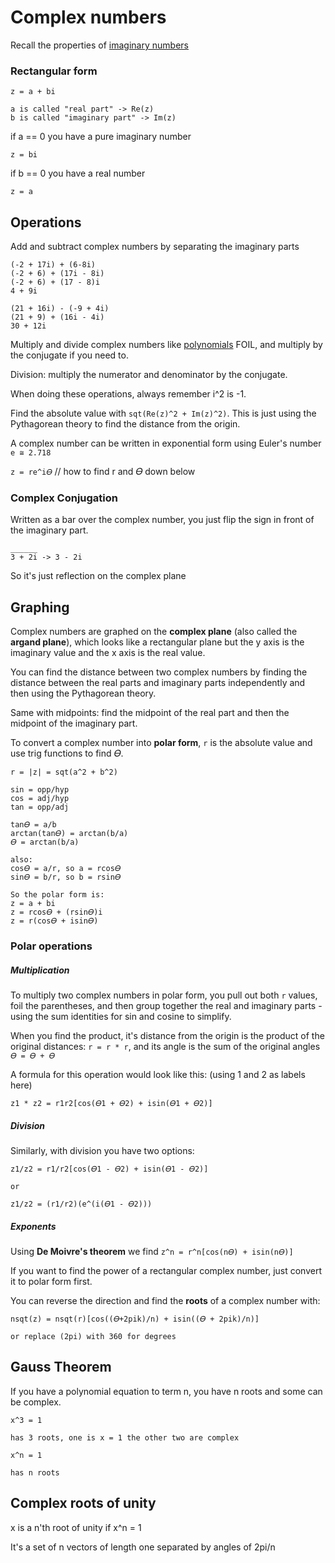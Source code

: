 # Complex numbers

Recall the properties of [imaginary numbers](../algebra/imaginary-numbers.md)

### Rectangular form

```
z = a + bi

a is called "real part" -> Re(z)
b is called "imaginary part" -> Im(z)
```

if a == 0 you have a pure imaginary number

```
z = bi
```

if b == 0 you have a real number

```
z = a
```

## Operations

Add and subtract complex numbers by separating the imaginary parts

```
(-2 + 17i) + (6-8i)
(-2 + 6) + (17i - 8i)
(-2 + 6) + (17 - 8)i
4 + 9i

(21 + 16i) - (-9 + 4i)
(21 + 9) + (16i - 4i)
30 + 12i
```

Multiply and divide complex numbers like [polynomials](../algebra/polynomials.md)
FOIL, and multiply by the conjugate if you need to.

Division: multiply the numerator and denominator by the conjugate.

When doing these operations, always remember i^2 is -1.

Find the absolute value with `sqt(Re(z)^2 + Im(z)^2)`. This is just using the Pythagorean theory
to find the distance from the origin.

A complex number can be written in exponential form using Euler's number `e ≅ 2.718`

`z = re^i𝛳` // how to find r and 𝛳 down below

### Complex Conjugation

Written as a bar over the complex number, you just flip the sign in front of the
imaginary part.

```
______
3 + 2i -> 3 - 2i
```

So it's just reflection on the complex plane

## Graphing

Complex numbers are graphed on the **complex plane** (also called the **argand plane**), which looks like a rectangular plane
but the y axis is the imaginary value and the x axis is the real value.

You can find the distance between two complex numbers by finding the distance between the
real parts and imaginary parts independently and then using the Pythagorean theory.

Same with midpoints: find the midpoint of the real part and then the midpoint of the imaginary part.

To convert a complex number into **polar form**, `r` is the absolute value and use trig functions
to find 𝛳.

```
r = |z| = sqt(a^2 + b^2)

sin = opp/hyp
cos = adj/hyp
tan = opp/adj

tan𝛳 = a/b
arctan(tan𝛳) = arctan(b/a)
𝛳 = arctan(b/a)

also:
cos𝛳 = a/r, so a = rcos𝛳
sin𝛳 = b/r, so b = rsin𝛳

So the polar form is:
z = a + bi
z = rcos𝛳 + (rsin𝛳)i
z = r(cos𝛳 + isin𝛳)
```

### Polar operations

##### Multiplication

To multiply two complex numbers in polar form, you pull out both `r` values, foil the parentheses,
and then group together the real and imaginary parts - using the sum identities for sin and cosine to simplify.

When you find the product, it's distance from the origin is the product of the original distances: `r = r * r`,
and its angle is the sum of the original angles `𝛳 = 𝛳 + 𝛳`

A formula for this operation would look like this: (using 1 and 2 as labels here)

```
z1 * z2 = r1r2[cos(𝛳1 + 𝛳2) + isin(𝛳1 + 𝛳2)]
```

##### Division

Similarly, with division you have two options:

```
z1/z2 = r1/r2[cos(𝛳1 - 𝛳2) + isin(𝛳1 - 𝛳2)]

or

z1/z2 = (r1/r2)(e^(i(𝛳1 - 𝛳2)))
```

##### Exponents

Using **De Moivre's theorem** we find `z^n = r^n[cos(n𝛳) + isin(n𝛳)]`

If you want to find the power of a rectangular complex number, just convert it to polar form first.

You can reverse the direction and find the **roots** of a complex number with:

```
nsqt(z) = nsqt(r)[cos((𝛳+2pik)/n) + isin((𝛳 + 2pik)/n)]

or replace (2pi) with 360 for degrees
```

## Gauss Theorem

If you have a polynomial equation to term n, you have n roots and some can be
complex.

```
x^3 = 1

has 3 roots, one is x = 1 the other two are complex
```

```
x^n = 1

has n roots
```

## Complex roots of unity

x is a n'th root of unity if x^n = 1

It's a set of n vectors of length one separated by angles of 2pi/n
